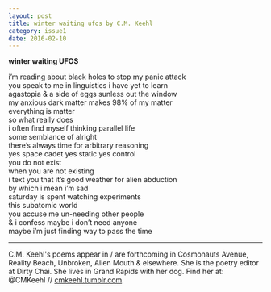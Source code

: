 ```yaml
---
layout: post
title: winter waiting ufos by C.M. Keehl
category: issue1
date: 2016-02-10
---
```


**winter waiting UFOS**

i’m reading about black holes to stop my panic attack <br>
you speak to me in linguistics i have yet to learn <br>
agastopia & a side of eggs sunless out the window <br>
my anxious dark matter makes 98% of my matter <br>
everything is matter <br>
so what really does <br>
i often find myself thinking parallel life<br>
some semblance of alright <br>
there’s always time for arbitrary reasoning <br>
yes space cadet yes static yes control <br>
you do not exist <br>
when you are not existing <br>
i text you that it’s good weather for alien abduction <br>
by which i mean i’m sad <br>
saturday is spent watching experiments<br>
this subatomic world <br>
you accuse me un-needing other people <br>
& i confess maybe i don’t need anyone<br>
maybe i’m just finding way to pass the time

___

C.M. Keehl's poems appear in / are forthcoming in Cosmonauts Avenue, Reality Beach, Unbroken, Alien Mouth & elsewhere. She is the poetry editor at Dirty Chai. She lives in Grand Rapids with her dog. Find her at: @CMKeehl // [cmkeehl.tumblr.com](http://cmkeehl.tumblr.com).